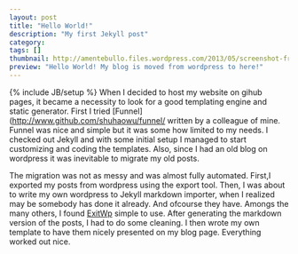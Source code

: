 ```yaml
---
layout: post
title: "Hello World!"
description: "My first Jekyll post"
category: 
tags: []
thumbnail: http://amentebullo.files.wordpress.com/2013/05/screenshot-from-2013-05-18-214215.png
preview: "Hello World! My blog is moved from wordpress to here!"
---
```

{% include JB/setup %}
When I decided to host my website on gihub pages, it became a necessity to look for a good templating engine and static generator. First I tried [Funnel](http://www.github.com/shuhaowu/funnel/ written by a colleague of mine. Funnel was nice and simple but it was some how limited to my needs. I checked out Jekyll and with some initial setup I managed to start customizing and coding the templates. Also, since I had an old blog on wordpress it was inevitable to migrate my old posts. 

The migration was not as messy and was almost fully automated. First,I exported my posts from wordpress using the export tool. Then, I was about to write my own wordpress to Jekyll markdown importer, when I realized may be somebody has done it already. And ofcourse they have. Amongs the many others, I found [ExitWp](https://github.com/thomasf/exitwp) simple to use. After generating the markdown version of the posts, I had to do some cleaning. I then wrote my own template to have them nicely presented on my blog page. Everything worked out nice.